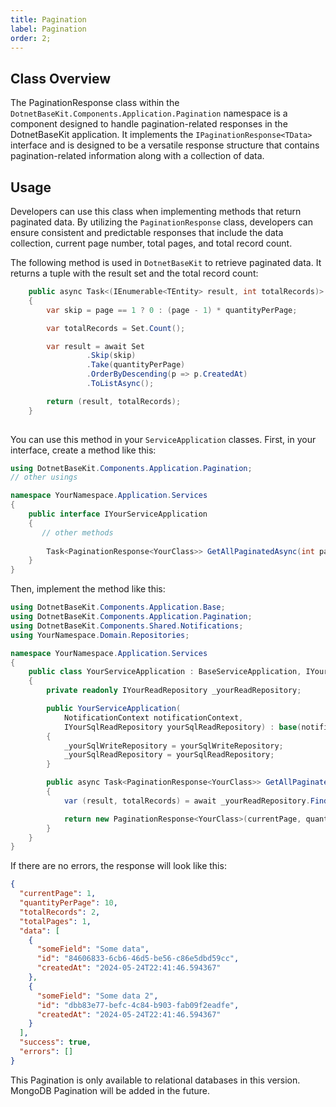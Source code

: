 ```yaml
---
title: Pagination
label: Pagination
order: 2;
---
```


## Class Overview

The PaginationResponse class within the `DotnetBaseKit.Components.Application.Pagination` namespace is a component designed to handle pagination-related responses in the DotnetBaseKit application. It implements the `IPaginationResponse<TData>` interface and is designed to be a versatile response structure that contains pagination-related information along with a collection of data.

##  Usage

Developers can use this class when implementing methods that return paginated data. By utilizing the `PaginationResponse` class, developers can ensure consistent and predictable responses that include the data collection, current page number, total pages, and total record count.

The following method is used in `DotnetBaseKit` to retrieve paginated data. It returns a tuple with the result set and the total record count:

```csharp #   
    public async Task<(IEnumerable<TEntity> result, int totalRecords)> GetAllPaginatedAsync(int page, int quantityPerPage)
    {
        var skip = page == 1 ? 0 : (page - 1) * quantityPerPage;

        var totalRecords = Set.Count();

        var result = await Set
                 .Skip(skip)
                 .Take(quantityPerPage)
                 .OrderByDescending(p => p.CreatedAt)
                 .ToListAsync();

        return (result, totalRecords);
    }
  
``` 
You can use this method in your `ServiceApplication` classes. First, in your interface, create a method like this:

```csharp #
using DotnetBaseKit.Components.Application.Pagination;
// other usings 

namespace YourNamespace.Application.Services
{
    public interface IYourServiceApplication
    {
       // other methods
       
        Task<PaginationResponse<YourClass>> GetAllPaginatedAsync(int page, int quantityPerPage);        
    }
}
```

Then, implement the method like this:

```csharp #
using DotnetBaseKit.Components.Application.Base;
using DotnetBaseKit.Components.Application.Pagination;
using DotnetBaseKit.Components.Shared.Notifications;
using YourNamespace.Domain.Repositories;

namespace YourNamespace.Application.Services
{
    public class YourServiceApplication : BaseServiceApplication, IYourServiceApplication
    {
        private readonly IYourReadRepository _yourReadRepository;

        public YourServiceApplication(
            NotificationContext notificationContext, 
            IYourSqlReadRepository yourSqlReadRepository) : base(notificationContext)
        {
            _yourSqlWriteRepository = yourSqlWriteRepository;
            _yourSqlReadRepository = yourSqlReadRepository;
        }

        public async Task<PaginationResponse<YourClass>> GetAllPaginatedAsync(int currentPage, int quantityPerPage)
        {
            var (result, totalRecords) = await _yourReadRepository.FindAllPaginatedAsync(currentPage, quantityPerPage);

            return new PaginationResponse<YourClass>(currentPage, quantityPerPage, totalRecords, result);
        }  
    }
}
```

If there are no errors, the response will look like this:

```json #
{
  "currentPage": 1,
  "quantityPerPage": 10,
  "totalRecords": 2,
  "totalPages": 1,
  "data": [
    {
      "someField": "Some data",
      "id": "84606833-6cb6-46d5-be56-c86e5dbd59cc",
      "createdAt": "2024-05-24T22:41:46.594367"
    },
    {
      "someField": "Some data 2",
      "id": "dbb83e77-befc-4c84-b903-fab09f2eadfe",
      "createdAt": "2024-05-24T22:41:46.594367"
    }
  ],
  "success": true,
  "errors": []
}
```

This Pagination is only available to relational databases in this version. MongoDB Pagination will be added in the future.



